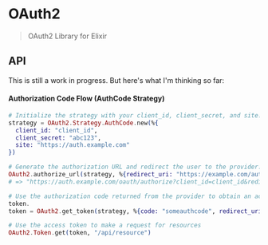 OAuth2
======

> OAuth2 Library for Elixir

## API

This is still a work in progress. But here's what I'm thinking so far:

#### Authorization Code Flow (AuthCode Strategy)

```elixir
# Initialize the strategy with your client_id, client_secret, and site.
strategy = OAuth2.Strategy.AuthCode.new(%{
  client_id: "client_id",
  client_secret: "abc123",
  site: "https://auth.example.com"
})

# Generate the authorization URL and redirect the user to the provider.
OAuth2.authorize_url(strategy, %{redirect_uri: "https://example.com/auth/callback"})
# => "https://auth.example.com/oauth/authorize?client_id=client_id&redirect_uri=https%3A%2F%2Fexample.com%2Fauth%2Fcallback&response_type=code"

# Use the authorization code returned from the provider to obtain an access
token.
token = OAuth2.get_token(strategy, %{code: "someauthcode", redirect_uri: "https://example.com/auth/callback"})

# Use the access token to make a request for resources
OAuth2.Token.get(token, "/api/resource")
```
